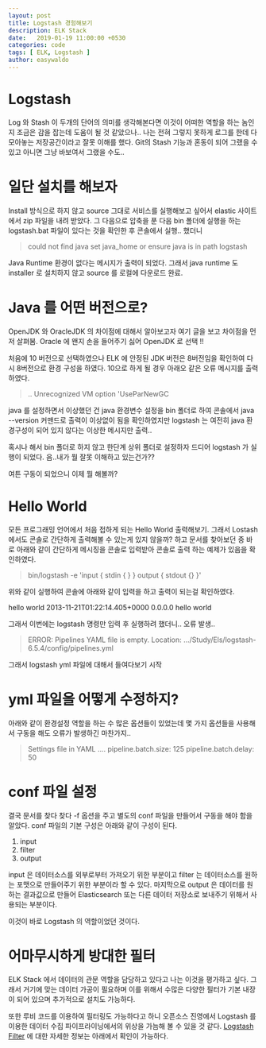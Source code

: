 ```yaml
---
layout: post
title: Logstash 경험해보기
description: ELK Stack
date:   2019-01-19 11:00:00 +0530
categories: code
tags: [ ELK, Logstash ]
author: easywaldo
---
```


# Logstash
Log 와 Stash 이 두개의 단어의 의미를 생각해본다면 이것이 어떠한 역할을 하는 놈인지
조금은 감을 잡는데 도움이 될 것 같았으나..
나는 전혀 그렇지 못하게 로그를 한데 다 모아놓는 저장공간이라고 잘못 이해를 했다.
Git의 Stash 기능과 혼동이 되어 그랬을 수 있고 아니면 그냥 바보여서 그랬을 수도..

# 일단 설치를 해보자
Install 방식으로 하지 않고 source 그대로 서비스를 실행해보고 싶어서
elastic 사이트에서 zip 파일을 내려 받았다.
그 다음으로 압축을 푼 다음 bin 폴더에 실행을 하는 logstash.bat 파일이 있다는 것을 확인한 후
콘솔에서 실행.. 했더니

>could not find java set java_home or ensure java is in path logstash

Java Runtime 환경이 없다는 메시지가 출력이 되었다.
그래서 java runtime 도 installer 로 설치하지 않고 source 를 로컬에 다운로드 완료.

# Java 를 어떤 버전으로?
OpenJDK 와 OracleJDK 의 차이점에 대해서 알아보고자 여기 글을 보고 차이점을 먼저 살펴봄.
Oracle 에 왠지 손을 들어주기 싫어 OpenJDK 로 선택 !!

처음에 10 버전으로 선택하였으나 ELK 에 안정된 JDK 버전은 8버전임을 확인하여 다시 8버전으로 환경 구성을 하였다.
10으로 하게 될 경우 아래오 같은 오류 메시지를 출력하였다.

>.. Unrecognized VM option 'UseParNewGC

java 를 설정하면서 이상했던 건 java 환경변수 설정을
bin 폴더로 하여 콘솔에서 java --version 커맨드로 출력이 이상없이 됨을 확인하였지만
logstash 는 여전히 java 환경구성이 되어 있지 않다는 이상한 메시지만 출력..

혹시나 해서 bin 폴더로 하지 않고 한단계 상위 폴더로 설정하자 드디어 logstash 가 실행이 되었다.
음..내가 뭘 잘못 이해하고 있는건가??

여튼 구동이 되었으니 이제 뭘 해볼까?

# Hello World

모든 프로그래밍 언어에서 처음 접하게 되는 Hello World 출력해보기.
그래서 Lostash 에서도 콘솔로 간단하게 출력해볼 수 있는게 있지 않을까? 하고 문서를 찾아보던 중
바로 아래와 같이 간단하게 메시징을 콘솔로 입력받아 콘솔로 출력 하는 예제가 있음을 확인하였다.

>bin/logstash -e 'input { stdin { } } output { stdout {} }'

위와 같이 실행하여 콘솔에 아래와 같이 입력을 하고 출력이 되는걸 확인하였다.

hello world
2013-11-21T01:22:14.405+0000 0.0.0.0 hello world

그래서 이번에는 logstash 명령만 입력 후 실행하려 했더니..
오류 발생..
>ERROR: Pipelines YAML file is empty. Location: .../Study/Els/logstash-6.5.4/config/pipelines.yml

그래서 logstash yml 파일에 대해서 들여다보기 시작

# yml 파일을 어떻게 수정하지?
아래와 같이 환경설정 역할을 하는 수 많은 옵션들이 있었는데 몇 가지 옵션들을 사용해서 구동을 해도
오류가 발생하긴 마찬가지..

> Settings file in YAML
>....
>   pipeline.batch.size: 125
>   pipeline.batch.delay: 50

# conf 파일 설정
결국 문서를 찾다 찾다 -f 옵션을 주고 별도의 conf 파일을 만들어서 구동을 해야 함을 알았다.
conf 파일의 기본 구성은 아래와 같이 구성이 된다.

1. input
2. filter
3. output

input 은 데이터소스를 외부로부터 가져오기 위한 부분이고
filter 는 데이터소스를 원하는 포맷으로 만들어주기 위한 부분이라 할 수 있다.
마지막으로 output 은 데이터를 원하는 결과값으로 만들어 Elasticsearch 또는 다른 데이터 저장소로
보내주기 위해서 사용되는 부분이다.

이것이 바로 Logstash 의 역할이었던 것이다.

# 어마무시하게 방대한 필터
ELK Stack 에서 데이터의 관문 역할을 담당하고 있다고 나는 이것을 평가하고 싶다.
그래서 거기에 맞는 데이터 가공이 필요하며 이를 위해서 수많은 다양한 필터가 기본 내장이 되어 있으며
추가적으로 설치도 가능하다.

또한 루비 코드를 이용하여 필터링도 가능하다고 하니 오픈소스 진영에서 Logstash 를 이용한
데이터 수집 파이프라이닝에서의 위상을 가늠해 볼 수 있을 것 같다.
[Logstash Filter] 에 대한 자세한 정보는 아래에서 확인이 가능하다.

[Logstash Filter]: https://www.elastic.co/guide/en/logstash/current/filter-plugins.html
